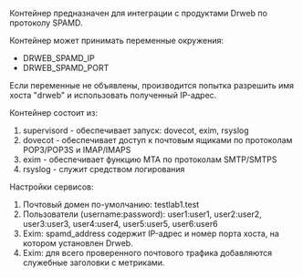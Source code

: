 Контейнер предназначен для интеграции с продуктами Drweb по протоколу SPAMD.


Контейнер может принимать переменные окружения:

* DRWEB_SPAMD_IP
* DRWEB_SPAMD_PORT

Если переменные не объявлены, производится попытка разрешить имя хоста "drweb" и использовать полученный IP-адрес.

Контейнер состоит из:

1. supervisord - обеспечивает запуск: dovecot, exim, rsyslog
2. dovecot - обеспечивает доступ к почтовым ящиками по протоколам POP3/POP3S и IMAP/IMAPS
3. exim - обеспечивает функцию MTA по протоколам SMTP/SMTPS
4. rsyslog - служит средством логирования

Настройки сервисов:

1. Почтовый домен по-умолчанию: testlab1.test
2. Пользователи (username:password): user1:user1, user2:user2, user3:user3, user4:user4, user5:user5, user6:user6
3. Exim: spamd_address содержит IP-адрес и номер порта хоста, на котором установлен Drweb. 
4. Exim: для всего проверенного почтового трафика добавляются служебные заголовки с метриками.